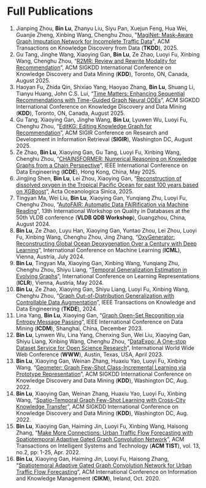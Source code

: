# Full Publications
1. Jianping Zhou, **Bin Lu**, Zhanyu Liu, Siyu Pan, Xuejun Feng, Hua Wei, Guanjie Zheng, Xinbing Wang, Chenghu Zhou, "[MagiNet: Mask-Aware Graph Imputation Network for Incomplete Traffic Data](https://dl.acm.org/doi/10.1145/3743141)", ACM Transactions on Knowledge Discovery from Data (**TKDD**), 2025.
2. Gu Tang, Jinghe Wang, Xiaoying Gan, **Bin Lu**, Ze Zhao, Luoyi Fu, Xinbing Wang, Chenghu Zhou, “[R2MR: Review and Rewrite Modality for Recommendation]()”, ACM SIGKDD International Conference on Knowledge Discovery and Data Mining (**KDD**), Toronto, ON, Canada, August 2025.
3. Haoyan Fu, Zhida Qin, Shixiao Yang, Haoyao Zhang, **Bin Lu**, Shuang Li, Tianyu Huang, John C.S. Lui, “[Time Matters: Enhancing Sequential Recommendations with Time-Guided Graph Neural ODEs]()”, ACM SIGKDD International Conference on Knowledge Discovery and Data Mining (**KDD**), Toronto, ON, Canada, August 2025.
4. Gu Tang, Xiaoying Gan, Jinghe Wang, **Bin Lu**, Lyuwen Wu, Luoyi Fu, Chenghu Zhou, “[EditKG: Editing Knowledge Graph for Recommendation]()”, ACM SIGIR Conference on Research and Development in Information Retrieval (**SIGIR**), Washington DC, August 2025.
5. Ze Zhao, **Bin Lu**, Xiaoying Gan, Gu Tang, Luoyi Fu, Xinbing Wang, Chenghu Zhou, “[CHAINSFORMER: Numerical Reasoning on Knowledge Graphs from a Chain Perspective]()”, IEEE International Conference on Data Engineering (**ICDE**), Hong Kong, China, May 2025.
6. Jingjing Shen, **Bin Lu**, Lei Zhou, Xiaoying Gan, “[Reconstruction of dissolved oxygen in the Tropical Pacific Ocean for past 100 years based on XGBoost]()”, Acta Oceanologica Sinica, 2025.
7. Tingyan Ma, Wei Liu, **Bin Lu**, Xiaoying Gan, Yunqiang Zhu, Luoyi Fu, Chenghu Zhou, “[AutoFAIR: Automatic Data FAIRification via Machine Reading]()”, 13th International Workshop on Quality in Databases at the 50th VLDB conference (**VLDB QDB Workshop**), Guangzhou, China, August 2024.
8. **Bin Lu**, Ze Zhao, Luyu Han, Xiaoying Gan, Yuntao Zhou, Lei Zhou, Luoyi Fu, Xinbing Wang, Chenghu Zhou, Jing Zhang, “[OxyGenerator: Reconstructing Global Ocean Deoxygenation Over a Century with Deep Learning]()”, International Conference on Machine Learning (**ICML**), Vienna, Austria, July 2024.
9. **Bin Lu**, Tingyan Ma, Xiaoying Gan, Xinbing Wang, Yunqiang Zhu, Chenghu Zhou, Shiyu Liang, “[Temporal Generalization Estimation in Evolving Graphs]()”, International Conference on Learning Representations (**ICLR**), Vienna, Austria, May 2024.
10. **Bin Lu**, Ze Zhao, Xiaoying Gan, Shiyu Liang, Luoyi Fu, Xinbing Wang, Chenghu Zhou, “[Graph Out-of-Distribution Generalization with Controllable Data Augmentation]()”, IEEE Transactions on Knowledge and Data Engineering (**TKDE**), 2024.
11. Lina Yang, **Bin Lu**, Xiaoying Gan, “[Graph Open-Set Recognition via Entropy Message Passing]()”, IEEE International Conference on Data Mining (**ICDM**), Shanghai, China, December 2023.
12. **Bin Lu**, Lynwen Wu, Lina Yang, Chenxing Sun, Wei Liu, Xiaoying Gan, Shiyu Liang, Xinbing Wang, Chenghu Zhou, “[DataExpo: A One-stop Dataset Service for Open Science Research]()”, International World Wide Web Conference (**WWW**), Austin, Texas, USA, April 2023.
13. **Bin Lu**, Xiaoying Gan, Weinan Zhang, Huaxiu Yao, Luoyi Fu, Xinbing Wang, “[Geometer: Graph Few-Shot Class-Incremental Learning via Prototype Representation]()”, ACM SIGKDD International Conference on Knowledge Discovery and Data Mining (**KDD**), Washington DC, Aug. 2022.
14. **Bin Lu**, Xiaoying Gan, Weinan Zhang, Huaxiu Yao, Luoyi Fu, Xinbing Wang, “[Spatio-Temporal Graph Few-Shot Learning with Cross-City Knowledge Transfer]()”, ACM SIGKDD International Conference on Knowledge Discovery and Data Mining (**KDD**), Washington DC, Aug. 2022.
15. **Bin Lu**, Xiaoying Gan, Haiming Jin, Luoyi Fu, Xinbing Wang, Haisong Zhang, “[Make More Connections: Urban Traffic Flow Forecasting with Spatiotemporal Adaptive Gated Graph Convolution Network]()”, ACM Transactions on Intelligent Systems and Technology (**ACM TIST**), vol. 13, no.2, pp: 1-25, Apr. 2022.
16. **Bin Lu**, Xiaoying Gan, Haiming Jin, Luoyi Fu, Haisong Zhang, “[Spatiotemoral Adaptive Gated Graph Convolution Network for Urban Traffic Flow Forecasting]()”, ACM International Conference on Information and Knowledge Management (**CIKM**), Ireland, Oct. 2020.


